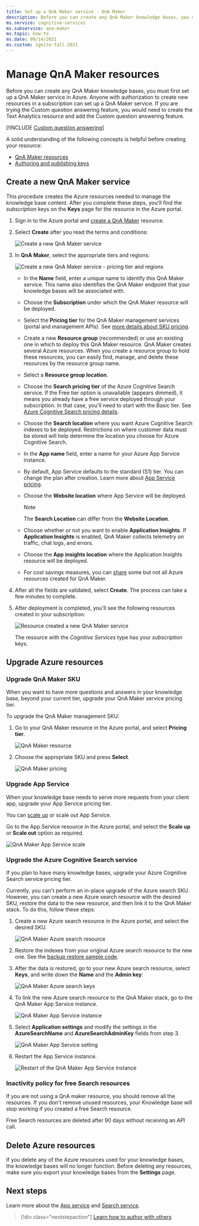 ```yaml
---
title: Set up a QnA Maker service - QnA Maker
description: Before you can create any QnA Maker knowledge bases, you must first set up a QnA Maker service in Azure. Anyone with authorization to create new resources in a subscription can set up a QnA Maker service.
ms.service: cognitive-services
ms.subservice: qna-maker
ms.topic: how-to
ms.date: 09/14/2021
ms.custom: ignite-fall-2021
---
```

# Manage QnA Maker resources

Before you can create any QnA Maker knowledge bases, you must first set up a QnA Maker service in Azure. Anyone with authorization to create new resources in a subscription can set up a QnA Maker service. If you are trying the Custom question answering feature, you would need to create the Text Analytics resource and add the Custom question answering feature.

[!INCLUDE [Custom question answering](../includes/new-version.md)]

A solid understanding of the following concepts is helpful before creating your resource:

* [QnA Maker resources](../Concepts/azure-resources.md)
* [Authoring and publishing keys](../Concepts/azure-resources.md#keys-in-qna-maker)

## Create a new QnA Maker service

This procedure creates the Azure resources needed to manage the knowledge base content. After you complete these steps, you'll find the _subscription_ keys on the **Keys** page for the resource in the Azure portal.

1. Sign in to the Azure portal and [create a QnA Maker](https://portal.azure.com/#create/Microsoft.CognitiveServicesQnAMaker) resource.

1. Select **Create** after you read the terms and conditions:

    ![Create a new QnA Maker service](../media/qnamaker-how-to-setup-service/create-new-resource-button.png)

1. In **QnA Maker**, select the appropriate tiers and regions:

    ![Create a new QnA Maker service - pricing tier and regions](../media/qnamaker-how-to-setup-service/enter-qnamaker-info.png)

    * In the **Name** field, enter a unique name to identify this QnA Maker service. This name also identifies the QnA Maker endpoint that your knowledge bases will be associated with.
    * Choose the **Subscription** under which the QnA Maker resource will be deployed.
    * Select the **Pricing tier** for the QnA Maker management services (portal and management APIs). See [more details about SKU pricing](https://aka.ms/qnamaker-pricing).
    * Create a new **Resource group** (recommended) or use an existing one in which to deploy this QnA Maker resource. QnA Maker creates several Azure resources. When you create a resource group to hold these resources, you can easily find, manage, and delete these resources by the resource group name.
    * Select a **Resource group location**.
    * Choose the **Search pricing tier** of the Azure Cognitive Search service. If the Free tier option is unavailable (appears dimmed), it means you already have a free service deployed through your subscription. In that case, you'll need to start with the Basic tier. See [Azure Cognitive Search pricing details](https://azure.microsoft.com/pricing/details/search/).
    * Choose the **Search location** where you want Azure Cognitive Search indexes to be deployed. Restrictions on where customer data must be stored will help determine the location you choose for Azure Cognitive Search.
    * In the **App name** field, enter a name for your Azure App Service instance.
    * By default, App Service defaults to the standard (S1) tier. You can change the plan after creation. Learn more about [App Service pricing](https://azure.microsoft.com/pricing/details/app-service/).
    * Choose the **Website location** where App Service will be deployed.

        > [!NOTE]
        > The **Search Location** can differ from the **Website Location**.

    * Choose whether or not you want to enable **Application Insights**. If **Application Insights** is enabled, QnA Maker collects telemetry on traffic, chat logs, and errors.
    * Choose the **App insights location** where the Application Insights resource will be deployed.
    * For cost savings measures, you can [share](configure-QnA-Maker-resources.md#configure-qna-maker-to-use-different-cognitive-search-resource) some but not all Azure resources created for QnA Maker.

1. After all the fields are validated, select **Create**. The process can take a few minutes to complete.

1. After deployment is completed, you'll see the following resources created in your subscription:

   ![Resource created a new QnA Maker service](../media/qnamaker-how-to-setup-service/resources-created.png)

    The resource with the _Cognitive Services_ type has your _subscription_ keys.

## Upgrade Azure resources

### Upgrade QnA Maker SKU

When you want to have more questions and answers in your knowledge base, beyond your current tier, upgrade your QnA Maker service pricing tier.

To upgrade the QnA Maker management SKU:

1. Go to your QnA Maker resource in the Azure portal, and select **Pricing tier**.

    ![QnA Maker resource](../media/qnamaker-how-to-upgrade-qnamaker/qnamaker-resource.png)

1. Choose the appropriate SKU and press **Select**.

    ![QnA Maker pricing](../media/qnamaker-how-to-upgrade-qnamaker/qnamaker-pricing-page.png)
    
### Upgrade App Service

When your knowledge base needs to serve more requests from your client app, upgrade your App Service pricing tier.

You can [scale up](../../../app-service/manage-scale-up.md) or scale out App Service.

Go to the App Service resource in the Azure portal, and select the **Scale up** or **Scale out** option as required.

![QnA Maker App Service scale](../media/qnamaker-how-to-upgrade-qnamaker/qnamaker-appservice-scale.png)

### Upgrade the Azure Cognitive Search service

If you plan to have many knowledge bases, upgrade your Azure Cognitive Search service pricing tier.

Currently, you can't perform an in-place upgrade of the Azure search SKU. However, you can create a new Azure search resource with the desired SKU, restore the data to the new resource, and then link it to the QnA Maker stack. To do this, follow these steps:

1. Create a new Azure search resource in the Azure portal, and select the desired SKU.

    ![QnA Maker Azure search resource](../media/qnamaker-how-to-upgrade-qnamaker/qnamaker-azuresearch-new.png)

1. Restore the indexes from your original Azure search resource to the new one. See the [backup restore sample code](https://github.com/pchoudhari/QnAMakerBackupRestore).

1. After the data is restored, go to your new Azure search resource, select **Keys**, and write down the **Name** and the **Admin key**:

    ![QnA Maker Azure search keys](../media/qnamaker-how-to-upgrade-qnamaker/qnamaker-azuresearch-keys.png)

1. To link the new Azure search resource to the QnA Maker stack, go to the QnA Maker App Service instance.

    ![QnA Maker App Service instance](../media/qnamaker-how-to-upgrade-qnamaker/qnamaker-resource-list-appservice.png)

1. Select **Application settings** and modify the settings in the **AzureSearchName** and **AzureSearchAdminKey** fields from step 3.

    ![QnA Maker App Service setting](../media/qnamaker-how-to-upgrade-qnamaker/qnamaker-appservice-settings.png)

1. Restart the App Service instance.

    ![Restart of the QnA Maker App Service instance](../media/qnamaker-how-to-upgrade-qnamaker/qnamaker-appservice-restart.png)
    
### Inactivity policy for free Search resources

If you are not using a QnA maker resource, you should remove all the resources. If you don't remove unused resources, your Knowledge base will stop working if you created a free Search resource.

Free Search resources are deleted after 90 days without receiving an API call.

## Delete Azure resources

If you delete any of the Azure resources used for your knowledge bases, the knowledge bases will no longer function. Before deleting any resources, make sure you export your knowledge bases from the **Settings** page.

## Next steps

Learn more about the [App service](../../../app-service/index.yml) and [Search service](../../../search/index.yml).

> [!div class="nextstepaction"]
> [Learn how to author with others](../index.yml)

